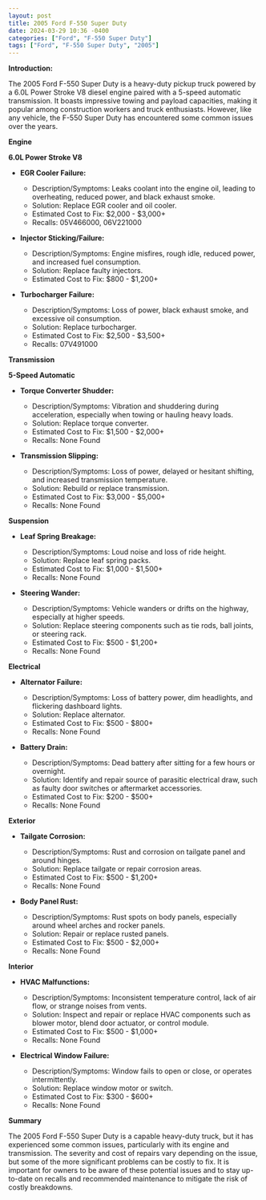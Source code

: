 ```yaml
---
layout: post
title: 2005 Ford F-550 Super Duty
date: 2024-03-29 10:36 -0400
categories: ["Ford", "F-550 Super Duty"]
tags: ["Ford", "F-550 Super Duty", "2005"]
---
```

**Introduction:**

The 2005 Ford F-550 Super Duty is a heavy-duty pickup truck powered by a 6.0L Power Stroke V8 diesel engine paired with a 5-speed automatic transmission. It boasts impressive towing and payload capacities, making it popular among construction workers and truck enthusiasts. However, like any vehicle, the F-550 Super Duty has encountered some common issues over the years.

**Engine**

**6.0L Power Stroke V8**

- **EGR Cooler Failure:**
    - Description/Symptoms: Leaks coolant into the engine oil, leading to overheating, reduced power, and black exhaust smoke.
    - Solution: Replace EGR cooler and oil cooler.
    - Estimated Cost to Fix: $2,000 - $3,000+
    - Recalls: 05V466000, 06V221000

- **Injector Sticking/Failure:**
    - Description/Symptoms: Engine misfires, rough idle, reduced power, and increased fuel consumption.
    - Solution: Replace faulty injectors.
    - Estimated Cost to Fix: $800 - $1,200+

- **Turbocharger Failure:**
    - Description/Symptoms: Loss of power, black exhaust smoke, and excessive oil consumption.
    - Solution: Replace turbocharger.
    - Estimated Cost to Fix: $2,500 - $3,500+
    - Recalls: 07V491000

**Transmission**

**5-Speed Automatic**

- **Torque Converter Shudder:**
    - Description/Symptoms: Vibration and shuddering during acceleration, especially when towing or hauling heavy loads.
    - Solution: Replace torque converter.
    - Estimated Cost to Fix: $1,500 - $2,000+
    - Recalls: None Found

- **Transmission Slipping:**
    - Description/Symptoms: Loss of power, delayed or hesitant shifting, and increased transmission temperature.
    - Solution: Rebuild or replace transmission.
    - Estimated Cost to Fix: $3,000 - $5,000+
    - Recalls: None Found

**Suspension**

- **Leaf Spring Breakage:**
    - Description/Symptoms: Loud noise and loss of ride height.
    - Solution: Replace leaf spring packs.
    - Estimated Cost to Fix: $1,000 - $1,500+
    - Recalls: None Found

- **Steering Wander:**
    - Description/Symptoms: Vehicle wanders or drifts on the highway, especially at higher speeds.
    - Solution: Replace steering components such as tie rods, ball joints, or steering rack.
    - Estimated Cost to Fix: $500 - $1,200+
    - Recalls: None Found

**Electrical**

- **Alternator Failure:**
    - Description/Symptoms: Loss of battery power, dim headlights, and flickering dashboard lights.
    - Solution: Replace alternator.
    - Estimated Cost to Fix: $500 - $800+
    - Recalls: None Found

- **Battery Drain:**
    - Description/Symptoms: Dead battery after sitting for a few hours or overnight.
    - Solution: Identify and repair source of parasitic electrical draw, such as faulty door switches or aftermarket accessories.
    - Estimated Cost to Fix: $200 - $500+
    - Recalls: None Found

**Exterior**

- **Tailgate Corrosion:**
    - Description/Symptoms: Rust and corrosion on tailgate panel and around hinges.
    - Solution: Replace tailgate or repair corrosion areas.
    - Estimated Cost to Fix: $500 - $1,200+
    - Recalls: None Found

- **Body Panel Rust:**
    - Description/Symptoms: Rust spots on body panels, especially around wheel arches and rocker panels.
    - Solution: Repair or replace rusted panels.
    - Estimated Cost to Fix: $500 - $2,000+
    - Recalls: None Found

**Interior**

- **HVAC Malfunctions:**
    - Description/Symptoms: Inconsistent temperature control, lack of air flow, or strange noises from vents.
    - Solution: Inspect and repair or replace HVAC components such as blower motor, blend door actuator, or control module.
    - Estimated Cost to Fix: $500 - $1,000+
    - Recalls: None Found

- **Electrical Window Failure:**
    - Description/Symptoms: Window fails to open or close, or operates intermittently.
    - Solution: Replace window motor or switch.
    - Estimated Cost to Fix: $300 - $600+
    - Recalls: None Found

**Summary**

The 2005 Ford F-550 Super Duty is a capable heavy-duty truck, but it has experienced some common issues, particularly with its engine and transmission. The severity and cost of repairs vary depending on the issue, but some of the more significant problems can be costly to fix. It is important for owners to be aware of these potential issues and to stay up-to-date on recalls and recommended maintenance to mitigate the risk of costly breakdowns.
